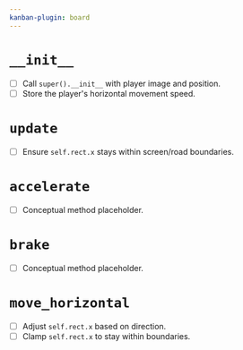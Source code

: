 ```yaml
---
kanban-plugin: board
---
```


# `__init__`
- [ ] Call `super().__init__` with player image and position.
- [ ] Store the player's horizontal movement speed.

# `update`
- [ ] Ensure `self.rect.x` stays within screen/road boundaries.

# `accelerate`
- [ ] Conceptual method placeholder.

# `brake`
- [ ] Conceptual method placeholder.

# `move_horizontal`
- [ ] Adjust `self.rect.x` based on direction.
- [ ] Clamp `self.rect.x` to stay within boundaries.